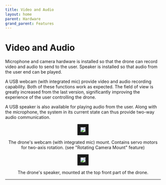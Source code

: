 ```yaml
---
title: Video and Audio
layout: home
parent: Hardware
grand_parent: Features
---
```

# Video and Audio

Microphone and camera hardware is installed so that the drone can record video and audio to send to the user. Speaker is installed so that audio from the user end can be played.  
  
A USB webcam (with integrated mic) provide video and audio recording capability. Both of these functions work as expected. The field of view is greatly increased from the last version, significantly improving the experience of the user controlling the drone.  
  
A USB speaker is also available for playing audio from the user. Along with the microphone, the system in its current state can thus provide two-way audio communication.  

 
<p align="center">
<img src="https://github.com/user-attachments/assets/9751ad9d-f883-4901-8cf3-93978d12d258" border="10"/>  
</p>
<p align="center">
The drone's webcam (with integrated mic) mount. Contains servo motors for two-axis rotation. (see "Rotating Camera Mount" feature)  
</p>

<p align="center">
<img src="https://github.com/user-attachments/assets/c2eb9ce4-103a-40a0-a277-52ec5d955935" border="10"/>  
</p>
<p align="center">
The drone's speaker, mounted at the top front part of the drone.  
</p>

----

[Just the Docs]: https://just-the-docs.github.io/just-the-docs/
[GitHub Pages]: https://docs.github.com/en/pages
[README]: https://github.com/just-the-docs/just-the-docs-template/blob/main/README.md
[Jekyll]: https://jekyllrb.com
[GitHub Pages / Actions workflow]: https://github.blog/changelog/2022-07-27-github-pages-custom-github-actions-workflows-beta/
[use this template]: https://github.com/just-the-docs/just-the-docs-template/generate
